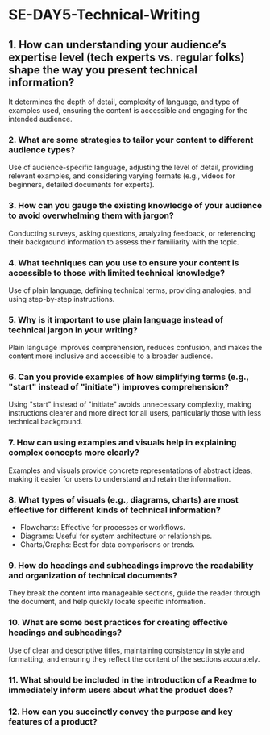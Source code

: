 # SE-DAY5-Technical-Writing
## 1. How can understanding your audience’s expertise level (tech experts vs. regular folks) shape the way you present technical information?
It determines the depth of detail, complexity of language, and type of examples used, ensuring the content is accessible and engaging for the intended audience.

### 2. What are some strategies to tailor your content to different audience types?
Use of audience-specific language, adjusting the level of detail, providing relevant examples, and considering varying formats (e.g., videos for beginners, detailed documents for experts).

### 3. How can you gauge the existing knowledge of your audience to avoid overwhelming them with jargon?
Conducting surveys, asking questions, analyzing feedback, or referencing their background information to assess their familiarity with the topic.

### 4. What techniques can you use to ensure your content is accessible to those with limited technical knowledge?
Use of plain language, defining technical terms, providing analogies, and using step-by-step instructions.

### 5. Why is it important to use plain language instead of technical jargon in your writing?
Plain language improves comprehension, reduces confusion, and makes the content more inclusive and accessible to a broader audience.

### 6. Can you provide examples of how simplifying terms (e.g., "start" instead of "initiate") improves comprehension?
Using "start" instead of "initiate" avoids unnecessary complexity, making instructions clearer and more direct for all users, particularly those with less technical background.

### 7. How can using examples and visuals help in explaining complex concepts more clearly?
Examples and visuals provide concrete representations of abstract ideas, making it easier for users to understand and retain the information.

### 8. What types of visuals (e.g., diagrams, charts) are most effective for different kinds of technical information?
* Flowcharts: Effective for processes or workflows.
* Diagrams: Useful for system architecture or relationships.
* Charts/Graphs: Best for data comparisons or trends.
  
### 9. How do headings and subheadings improve the readability and organization of technical documents?
They break the content into manageable sections, guide the reader through the document, and help quickly locate specific information.

### 10. What are some best practices for creating effective headings and subheadings?
Use of clear and descriptive titles, maintaining consistency in style and formatting, and ensuring they reflect the content of the sections accurately.

### 11. What should be included in the introduction of a Readme to immediately inform users about what the product does?


### 12. How can you succinctly convey the purpose and key features of a product?
